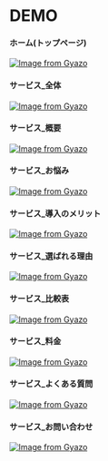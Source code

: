 # DEMO

#### ホーム(トップページ)

[![Image from Gyazo](https://i.gyazo.com/6ee940423896e4d6805b8bb18d1271d5.jpg)](https://gyazo.com/6ee940423896e4d6805b8bb18d1271d5)

#### サービス\_全体

[![Image from Gyazo](https://i.gyazo.com/ed159128c8df1065dc1e4c5e8c15af13.gif)](https://gyazo.com/ed159128c8df1065dc1e4c5e8c15af13)

#### サービス\_概要

[![Image from Gyazo](https://i.gyazo.com/01a98120a514c4ffd6a280fa59f25879.gif)](https://gyazo.com/01a98120a514c4ffd6a280fa59f25879)

#### サービス\_お悩み

[![Image from Gyazo](https://i.gyazo.com/4677c53b25dd1005e15a65de46139ddc.png)](https://gyazo.com/4677c53b25dd1005e15a65de46139ddc)

#### サービス\_導入のメリット

[![Image from Gyazo](https://i.gyazo.com/da6f0c1e293750939c4afa6fbc0db891.png)](https://gyazo.com/da6f0c1e293750939c4afa6fbc0db891)

#### サービス\_選ばれる理由

[![Image from Gyazo](https://i.gyazo.com/1925314a536a56e1f8b679a6e4bc0aef.png)](https://gyazo.com/1925314a536a56e1f8b679a6e4bc0aef)

#### サービス\_比較表

[![Image from Gyazo](https://i.gyazo.com/3ece16b3ef3d0c53b712639bb0d0fe9b.png)](https://gyazo.com/3ece16b3ef3d0c53b712639bb0d0fe9b)

#### サービス\_料金

[![Image from Gyazo](https://i.gyazo.com/3a10c9a63cb8ae27bdf9b63d40a638e4.png)](https://gyazo.com/3a10c9a63cb8ae27bdf9b63d40a638e4)

#### サービス\_よくある質問

[![Image from Gyazo](https://i.gyazo.com/13816299045ff84f7d2243f77fa3240a.gif)](https://gyazo.com/13816299045ff84f7d2243f77fa3240a)

#### サービス\_お問い合わせ

[![Image from Gyazo](https://i.gyazo.com/91ff46473ce290e062f6ce7b9996577f.jpg)](https://gyazo.com/91ff46473ce290e062f6ce7b9996577f)
